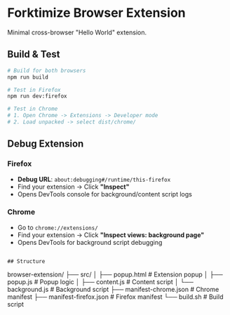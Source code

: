 # Forktimize Browser Extension

Minimal cross-browser "Hello World" extension.

## Build & Test

```bash
# Build for both browsers
npm run build

# Test in Firefox
npm run dev:firefox

# Test in Chrome
# 1. Open Chrome -> Extensions -> Developer mode
# 2. Load unpacked -> select dist/chrome/
```

## Debug Extension

### Firefox
- **Debug URL**: `about:debugging#/runtime/this-firefox`
- Find your extension → Click **"Inspect"** 
- Opens DevTools console for background/content script logs

### Chrome  
- Go to `chrome://extensions/`
- Find your extension → Click **"Inspect views: background page"**
- Opens DevTools for background script debugging
```

## Structure

```
browser-extension/
├── src/
│   ├── popup.html      # Extension popup
│   ├── popup.js        # Popup logic
│   ├── content.js      # Content script
│   └── background.js   # Background script
├── manifest-chrome.json # Chrome manifest
├── manifest-firefox.json # Firefox manifest
└── build.sh           # Build script
```